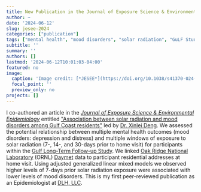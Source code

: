 ```yaml
---
title: New Publication in the Journal of Exposure Science & Environmental Epidemiology
author: ~
date: '2024-06-12'
slug: jesee-2024
categories: ["publication"]
tags: ["mental health", "mood disorders", "solar radiation", "GuLF Study", "epidemiology", "inference", "prevalence ratio", "generalized linear mixed models", "Oak Ridge National Laboratory", "Daymet"]
subtitle: ''
summary: ''
authors: []
lastmod: '2024-06-12T10:01:03-04:00'
featured: no
image:
  caption: 'Image credit: [*JESEE*](https://doi.org/10.1038/s41370-024-00691-w)'
  focal_point: ''
  preview_only: no
projects: []
---
```


I co-authored an article in the [*Journal of Exposure Science & Environmental Epidemiology*](https://www.nature.com/jes/) entitled ["Association between solar radiation and mood disorders among Gulf Coast residents"](https://doi.org/10.1038/s41370-024-00691-w) led by [Dr. Xinlei Deng](https://orcid.org/0000-0001-8129-6007). We assessed the potential relationship between multiple mental health outcomes (mood disorders: depression and distress) and multiple windows of exposure to solar radiation (7-, 14-, and 30-days prior to home visit) for participants within the [Gulf Long-Term Follow-up Study](https://gulfstudy.nih.gov/en/index.html). We linked [Oak Ridge National Laboratory](https://www.ornl.gov/) (ORNL) [Daymet](https://daymet.ornl.gov/) data to participant residential addresses at home visit. Using adjusted generalized linear mixed models we observed higher levels of 7-days prior solar radiation exposure were associated with lower levels of mood disorders. This is my first peer-reviewed publication as an Epidemiologist at [DLH, LLC](https://www.dlhcorp.com).
